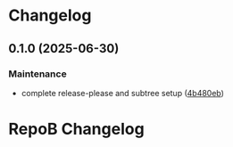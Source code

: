 # Changelog

## 0.1.0 (2025-06-30)


### Maintenance

* complete release-please and subtree setup ([4b480eb](https://github.com/koushik309/python-monorepo/commit/4b480eb94087ed1e3a72a33bce98cdfd71e73494))

# RepoB Changelog
